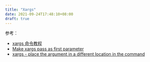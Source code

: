 ```yaml
---
title: "Xargs"
date: 2021-09-24T17:48:10+08:00
draft: true
---
```




<!--more-->

参考：

* [xargs 命令教程](https://www.ruanyifeng.com/blog/2019/08/xargs-tutorial.html)
* [Make xargs pass as first parameter](https://unix.stackexchange.com/a/91598)
* [xargs - place the argument in a different location in the command](https://stackoverflow.com/a/46808740/8566831)

